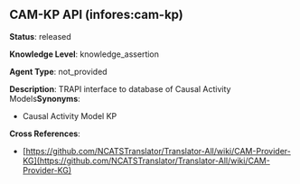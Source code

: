 [//]: # (DO NOT MANUALLY EDIT THIS FILE. IT IS GENERATED FROM A TEMPLATE.)

## CAM-KP API (infores:cam-kp)

**Status**: released
  
**Knowledge Level**: knowledge_assertion
  
**Agent Type**: not_provided

**Description**: TRAPI interface to database of Causal Activity Models**Synonyms**:

- Causal Activity Model KP

**Cross References**:

- [https://github.com/NCATSTranslator/Translator-All/wiki/CAM-Provider-KG](https://github.com/NCATSTranslator/Translator-All/wiki/CAM-Provider-KG)


